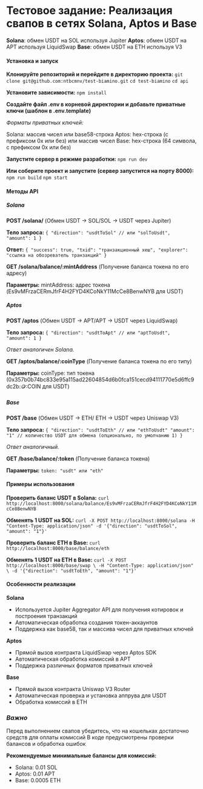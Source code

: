 # Тестовое задание: Реализация свапов в сетях Solana, Aptos и Base

**Solana**: обмен USDT на SOL иcпользуя Jupiter
**Aptos**: обмен USDT на APT используя LiquidSwap
**Base**: обмен USDT на ETH используя V3

#### Установка и запуск

**Клонируйте репозиторий и перейдите в директорию проекта:**
`git clone git@github.com:ntbcmnv/test-biamino.git`
`cd test-biamino`
`cd api`

**Установите зависимости:**
`npm install`

**Создайте файл .env в корневой директории и добавьте приватные ключи (шаблон в .env.template)**

_Форматы приватных ключей:_

Solana: массив чисел или base58-строка
Aptos: hex-строка (с префиксом 0x или без) или массив чисел
Base: hex-строка (64 символа, с префиксом 0x или без)

**Запустите сервер в режиме разработки:**
`npm run dev`

**Или соберите проект и запустите (сервер запустится на порту 8000):**
`npm run build`
`npm start`

#### **Методы API**

##### Solana

**POST /solana/**
(Обмен USDT -> SOL/SOL -> USDT через Jupiter)

**Тело запроса:**
    `{
        "direction": "usdtToSol" // или "solToUsdt",
        "amount": 1
    }`

**Ответ:**
    `{
        "success": true,
        "txid": "транзакционный хеш",
        "explorer": "ссылка на обозреватель транзакций"
    }`

**GET /solana/balance/:mintAddress**
(Получение баланса токена по его адресу)

**Параметры:**
mintAddress: адрес токена (Es9vMFrzaCERmJfrF4H2FYD4KCoNkY11McCe8BenwNYB для USDT)

##### Aptos

**POST /aptos**
(Обмен USDT -> APT/APT -> USDT через LiquidSwap)

**Тело запроса:**
    `{
        "direction": "usdtToApt" // или "aptToUsdt",
        "amount": 1
    }`

_Ответ аналогичен Solana._

**GET /aptos/balance/:coinType**
(Получение баланса токена по его типу)

**Параметры:**
coinType: тип токена (0x357b0b74bc833e95a115ad22604854d6b0fca151cecd94111770e5d6ffc9dc2b::coin::COIN для USDT)

##### Base

**POST /base**
(Обмен USDT -> ETH/ ETH -> USDT через Uniswap V3)

**Тело запроса:**
    `{
        "direction": "usdtToEth" // или "ethToUsdt"
        "amount": "1" // количество USDT для обмена (опционально, по умолчанию 1)
    }`

_Ответ аналогичный._

**GET /base/balance/:token**
(Получение баланса токена)

**Параметры:**
`token: "usdt" или "eth"`

#### Примеры использования

**Проверить баланс USDT в Solana:**
`curl http://localhost:8000/solana/balance/Es9vMFrzaCERmJfrF4H2FYD4KCoNkY11McCe8BenwNYB`

**Обменять 1 USDT на SOL:**
`curl -X POST http://localhost:8000/solana
-H "Content-Type: application/json"
-d '{"direction": "usdtToSol", "amount": "1"}'`

**Проверить баланс ETH в Base:**
`curl http://localhost:8000/base/balance/eth`

**Обменять 1 USDT на ETH в Base:**
`curl -X POST http://localhost:8000/base/swap \
-H "Content-Type: application/json" \
-d '{"direction": "usdtToEth", "amount": "1"}'`

#### Особенности реализации

**Solana**
* Используется Jupiter Aggregator API для получения котировок и построения транзакций
* Автоматическая обработка создания токен-аккаунтов
* Поддержка как base58, так и массива чисел для приватных ключей

**Aptos**
* Прямой вызов контракта LiquidSwap через Aptos SDK
* Автоматическая обработка комиссий в APT
* Поддержка различных форматов приватных ключей

**Base**
* Прямой вызов контракта Uniswap V3 Router
* Автоматическая проверка и установка аппрува для USDT
* Обработка комиссий в ETH


### _Важно_

Перед выполнением свапов убедитесь, что на кошельках достаточно средств для оплаты комиссий
В коде предусмотрены проверки балансов и обработка ошибок

**Рекомендуемые минимальные балансы для комиссий:**
* Solana: 0.01 SOL
* Aptos: 0.01 APT
* Base: 0.0005 ETH
